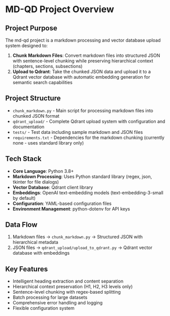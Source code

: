 # MD-QD Project Overview

## Project Purpose
The md-qd project is a markdown processing and vector database upload system designed to:

1. **Chunk Markdown Files**: Convert markdown files into structured JSON with sentence-level chunking while preserving hierarchical context (chapters, sections, subsections)
2. **Upload to Qdrant**: Take the chunked JSON data and upload it to a Qdrant vector database with automatic embedding generation for semantic search capabilities

## Project Structure
- `chunk_markdown.py` - Main script for processing markdown files into chunked JSON format
- `qdrant_upload/` - Complete Qdrant upload system with configuration and documentation
- `tests/` - Test data including sample markdown and JSON files
- `requirements.txt` - Dependencies for the markdown chunking (currently none - uses standard library only)

## Tech Stack
- **Core Language**: Python 3.8+
- **Markdown Processing**: Uses Python standard library (regex, json, tkinter for file dialogs)
- **Vector Database**: Qdrant client library
- **Embeddings**: OpenAI text-embedding models (text-embedding-3-small by default)
- **Configuration**: YAML-based configuration files
- **Environment Management**: python-dotenv for API keys

## Data Flow
1. Markdown files → `chunk_markdown.py` → Structured JSON with hierarchical metadata
2. JSON files → `qdrant_upload/upload_to_qdrant.py` → Qdrant vector database with embeddings

## Key Features
- Intelligent heading extraction and content separation
- Hierarchical context preservation (H1, H2, H3 levels only)
- Sentence-level chunking with regex-based splitting
- Batch processing for large datasets
- Comprehensive error handling and logging
- Flexible configuration system